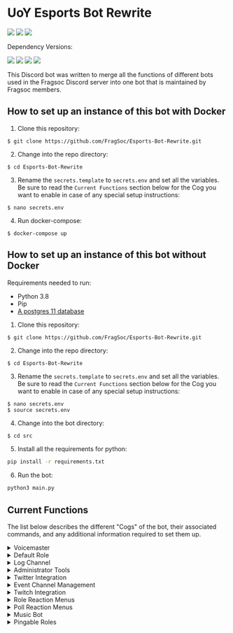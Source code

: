 # UoY Esports Bot Rewrite

<div align=left>
    <a href="https://travis-ci.com/FragSoc/esports-bot"><img src="https://img.shields.io/travis/com/fragsoc/esports-bot?style=flat-square" /></a>
    <a href="https://hub.docker.com/r/fragsoc/esports-bot"><img src="https://img.shields.io/docker/pulls/fragsoc/esports-bot?style=flat-square" /></a>
    <a href="https://github.com/FragSoc/esports-bot"><img src="https://img.shields.io/github/license/fragsoc/esports-bot?style=flat-square" /></a>
</div>

Dependency Versions:
<div align=left>
    <img src="https://img.shields.io/badge/min%20python%20version-3.8.0-green?style=flat-square" />
    <img src="https://img.shields.io/badge/min%20postgres%20version-11-lightgrey?style=flat-square" />
    <img src="https://img.shields.io/badge/min%20docker%20version-20.0.0-blue?style=flat-square" />
    <img src="https://img.shields.io/badge/min%20docker--compose%20version-1.25.0-blue?style=flat-square" />
</div>

This Discord bot was written to merge all the functions of different bots used in the Fragsoc Discord server into one bot that is maintained by Fragsoc members.

## How to set up an instance of this bot with Docker

1. Clone this repository:
```console
$ git clone https://github.com/FragSoc/Esports-Bot-Rewrite.git
```

2. Change into the repo directory:
```console
$ cd Esports-Bot-Rewrite
```

3. Rename the `secrets.template` to `secrets.env` and set all the variables. Be sure to read the `Current Functions` section below for the Cog you want to enable in case of any special setup instructions:
```console
$ nano secrets.env
```

4. Run docker-compose:
```console
$ docker-compose up
```

## How to set up an instance of this bot without Docker

Requirements needed to run:

- Python 3.8
- Pip
- [A postgres 11 database](https://www.postgresql.org/docs/current/admin.html)

1. Clone this repository:
```console
$ git clone https://github.com/FragSoc/Esports-Bot-Rewrite.git

```

2. Change into the repo directory:
```console
$ cd Esports-Bot-Rewrite
```

3. Rename the `secrets.template` to `secrets.env` and set all the variables. Be sure to read the `Current Functions` section below for the Cog you want to enable in case of any special setup instructions:
```console
$ nano secrets.env
$ source secrets.env
```

4. Change into the bot directory:
```bash
$ cd src
```
5. Install all the requirements for python:
```bash
pip install -r requirements.txt
```
6. Run the bot:
```bash
python3 main.py
```

## Current Functions
The list below describes the different "Cogs" of the bot, their associated commands, and any additional information required to set them up.

<details>
<summary>Voicemaster</summary>

### Voicemaster
 #### !setvmparent <channel_id>
* Make the given ID a Voicemaster parent voice channel.

#### !getvmparents 
* Get all the Voicemaster parent voice channels in the server.

#### !removevmparent <channel_id>
* Remove the given ID as a Voicemaster parent voice channel.

#### !removeallparents 
* Remove all Voicemaster parents from the server.

#### !removeallchildren 
* Delete all the Voicemaster child channels in the server.

#### !lockvm 
* Locks the Voicemaster child you're currently in to the number of current members.

#### !unlockvm 
* Unlocks the Voicemaster child you're currently in.
</details>

<details>
<summary>Default Role</summary>

### Default role
 #### !setdefaultroles <role_mention | role_id> * Sets the roles that the server gives to members when they join the server.

#### !getdefaultroles * Gets the current default roles set for the server.

#### !removedefaultroles * Removes the current default roles for the server.
</details>

<details>
<summary>Log Channel</summary>

### Log Channel
 #### !setlogchannel <channel_mention | channel_id> 
* Set the log channel to the #'ed channel or given role ID.

#### !getlogchannel 
* Gets the current log channel value.

#### !removelogchannel 
* Removes the current log channel value.
</details>

<details>
<summary>Administrator Tools</summary>

### Administrator Tools
 Adds a few commands useful for admin operations.

#### !clear 
* Aliases: `cls, purge, delete`
* Clear the specified number of messages from the current text channel.

#### !version
* Get the current version of the bot.

#### !members
* List the current number of members in the server.

#### !remove-cog \<cog name>
* Unloads the given cog.
* *This command requires your user ID to be defined in the env file under `DEV_IDS`*

#### !add-cog \<cog name>
* Loads the given cog.
* *This command requires your user ID to be defined in the env file under `DEV_IDS`*

#### !reload-cog \<cog name>
* Reloads the given cog.
* *This command requires your user ID to be defined in the env file under `DEV_IDS`*

</details>

<details>
<summary>Twitter Integration</summary>

### Twitter Integration

Enables forwarding tweets when they are tweeted to a discord channel for specific Twitter accounts.

Requires the `ENABLE_TWITTER` variable to be set to `TRUE` in order to function.

#### !twitter add \<twitter handle>

* Add a Twitter handle to notify when they tweet or quote retweet.

#### !twitter remove \<twitter handle>

* Remove the given Twitter handle from notifications.

#### !twitter hook [optional: channel mention] [optional: hook name]

* Aliases:  `addtwitterhook, create-hook`
* Creates a Discord Webhook bound to the channel the command was executed in, unless a channel is given, and with a default name unless a name is given.

#### !twitter remove-hook \<hook name>

* Aliases: `deltwitterhook, delete-hook`
* Deletes the Discord Webhook so that updates are no longer sent to that channel

#### !twitter list

* Aliases: `accounts, get-all`.
* Returns a list of the currently tracked Twitter accounts for the server.

</details>

<details>
<summary>Event Channel Management</summary>

### Event Category Management

Each server can have any number of named event categories, where each category creates a sign-in channel, a general chat, a voice chat and a role for the event. All commands in this cog required the `administrator` permission in Discord.

#### !events create-event \<event name> \<role mention | role ID>

* Creates the text channels, and voice channel for the event. The role given is used to later expose the sign-in channel to members. Upon creation the event is set to `closed`.
* See the `open-event` and `close-event` for more information regarding which members can see which channels.
* The role created for this event will have the same as the event name, it is not the role given in the command.

#### !events open-event \<event name>

* Allows the role given in the `create-event` command to see the sign-in channel, and add reactions to the sign-in message.
* The sign-in message grants the role created by the bot for the event.

#### !events close-event \<event name>

* Stops any member who is not an administrator from being able to see any of the event channels.

#### !events delete-event \<event name>

* Deletes all the channels in the category for the event and deletes the role created by the bot for the event.

</details>

<details>
<summary>Twitch Integration</summary>

### Twitch Integration

Enables sending notifications to a Discord channel whenever a tracked channel goes live.

Requires the  `ENABLE_TWITCH` variable to be set to  `TRUE` in order to function.

### Creating your self-signed SSL keys:

1. Create the Certificate Authority (CA) private key:
```console
$ openssl genrsa -des3 -out servercakey.pem
```

2. Create the CA public certificate:
```console
$ openssl req -new -x509 -key servercakey.pem -out root.crt
```

3. Create the server's private key file:
```console
$ openssl genrsa -out server.key
```

4. Create the server's certificate request:
```console
$ openssl req -new -out reqout.txt -key server.key
```

5. Use the CA private key file to sign the server's certificate:
```
$ openssl x509 -req -in reqout.txt -days 3650 -sha1 -CAcreateserial -CA root.crt -CAkey servercakey.pem -out server.crt
```

6. Move the `server.crt` file and `server.key` to the root file directory of the bot (i.e., the same directory as your `.env` etc.)

### Getting your Twitch Credentials:

1. Go to the [Twitch Developers](https://dev.twitch.tv/) site.
1. Once logged in, in the top left, go to `Your Console` or [this](https://dev.twitch.tv/console) site.
1. Register a new application using any name and the OAuth Redirect URL of `http://localhost`.
1. Once created, click `manage`. Copy the string that is in `Client ID` and then click the `New Secret` button to generate a new `Client Secret` and then copy the string it generates.

In your `.env` file the `TWITCH_SUB_SECRET` should be a string that is 10-100 characters long and should not be shared anywhere. This is used to authenticate if a message has come from Twitch or if it has been altered along the way.

The `TWITCH_CALLBACK` is the URL to your HTTPS server. For testing you can use `ngrok`:

- Run `ngrok http 443` and copy the `https` URL **not** the `htttp` URL and use that as your `TWITCH_CALLBACK` variable.

#### !twitch createhook [optional: channel_mention] [optional: hook name]

* Creates a Discord Webhook bound to the channel the command was executed in, unless a channel is given, and with a default name unless a name is given.

#### !twitch deletehook \<hook name>

* Deletes the given Discord Webhook.

#### !twitch add \<twitch handle | twitch url> [optional: custom message]

* Adds a Twitch channel to be tracked in the current Discord server.
* *__If a custom message is given, it must be surrounded by double quotes__*: `!twitch add <twitch_handle> "custom_message"`

#### !twitch remove \<twitch handle>

* Removes a Twitch channel from being tracked in the current Discord server.

#### !twitch list

* Shows a list of all the currently tracked Twitch accounts and their custom messages.

#### !twitch setmessage \<twitch handle> [optional: custom message]

* Sets the custom message of a Twitch channel. Can be left empty if the custom message is to be removed.
* *__If a custom message is given, it must be surrounded by double quotes__*: `!twitch setmessage <twitch_handle> "custom_message"`

#### !twitch getmessage \<twitch handle>

* Gets the currently set custom message for a Twitch channel.

</details>

<details>
<summary>Role Reaction Menus</summary>

### Role Reaction Menus.

Role reaction menus allow admins to create reactable menus that when reacted to grant defined roles to the user.

For devs:

* To enable this function in the bot use the `ENABLE_ROLEREACTIONS` env var and set it to `TRUE`.
* Making new types of reaction menus is easy - simply extend `DiscordReactableMenus.ReactableMenu` or one of the example menus in `DiscordReactableMenus.ExampleMenus`.

#### !roles make-menu \<title> \<description> [\<mentioned role> \<emoji>]

* Creates a new role reaction menu with the given roles and their emojis.
* Each option must be a mentioned role followed by the emoji to use as its reaction. There can be up to 25 roles in a single reaction menu.
* The `title` is displayed at the top of the menu, and the `description` just below. To have either blank leave the quotes empty.
* If the `DELETE_ROLE_CREATION` env var is set to `TRUE` the command message will be deleted.
* *Requires `administrator` permission in Discord*
* An example usage of this command is as such: `!roles make-menu "{title}" "{description}" {@option1 role} {option1 emoji} ... ...`

#### !roles add-option [optional: menu id] [\<mentioned role> \<emoji>]

* Adds more role reaction options to the given menu. If there is no menu id given, the latest role reaction menu will be used.
* There can be one or many options added at the same time with this command.
* Each option must be a mentioned role followed by the emoji to use as its reaction. There can be up to 25 roles in a single reaction menu.
* *Requires `administrator` permission in Discord*
* An example usage of this command is as such: `!roles add-option {menu id} {@option role} {option emoji} ... ...`

#### !roles remove-option \<emoji> [optional: menu id]

* Removes the role associated with the emoji from the given menu. If there is no menu id given, the latest role reaction menu will be used.
* *Requires `administrator` permission in Discord*

#### !roles disable-menu [optional: menu id]

* Disables a reaction menu. This means that roles will not be given to users when they react to the message. If there is no menu id given, the latest role reaction menu will be used.
* *Requires `administrator` permission in Discord*

#### !roles enable-menu [optional: menu id]

* Enables a reaction menu. This means that users will be able to receive roles from the reaction menu when they react. If there is no menu id given, the latest role reaction menu will be used.
* *Requires `administrator` permission in Discord*

#### !roles delete-menu \<menu id>

* Deletes the given role reaction menu. __Does not__ delete any of the roles in the menu, just the message.
* *Requires `administrator` permission in Discord*

#### !roles toggle-ids

* Shows or Hides all role reaction menu footers, which contain the ID of the role reaction menu for ease of identification.
* *Requires `administrator` permission in Discord*

</details>

<details>
<summary>Poll Reaction Menus</summary>

### Poll Reaction menus.

Poll reaction menus allow users to create polls with up to 25 different options for other users, and themselves, to vote on.

The poll start and end is not time based, but instead controlled by the user that created the poll or administrators.

For devs:

* To enable this function in the bot use the `ENABLE_VOTINGMENUS` env var and set it to `TRUE`.
* Making new types of reaction menus is easy - simply extend `DiscordReactableMenus.ReactableMenu` or one of the example menus in `DiscordReactableMenus.ExampleMenus`.

#### !votes make-poll \<title> [\<emoji> \<description>]

* Creates a new poll with each emoji having a description.
* Each option must be an emoji and a description, with each one on a new line. There can be up to 25 roles in a single reaction menu.
* If the `DELETE_VOTING_CREATION` env var is set to `TRUE` the command message will be deleted.
* An example usage of this command is as such:
  ```
  !votes make-poll {title}
  {option1 emoji} {option1 description}
  {option2 emoji} {option2 description}
  ... ...
  [up to option 25]
  ```

#### !votes add-option \<menu id> \<emoji> \<description>

* Aliases: `add, aoption`
* Adds another option to the poll with the menu id given.
* Only one option can be added at a time with this command.
* Each option must be an emoji and a description, with each one on a new line. There can be up to 25 roles in a single reaction menu.
* *You must be the owner of the poll or be an administrator*
* An example usage of this command is as such: `!votes add-option {menu id} {option emoji} {option description}`

#### !votes remove-option \<menu id> \<emoji>

* Aliases: `remove, roption`
* Removes the option from the poll with the menu id given.
* *You must be the owner of the poll or be an administrator*

#### !votes delete-poll \<menu id>

* Aliases: `delete, del`
* Deletes the poll with the menu id given.
* *You must be the owner of the poll or be an administrator*

#### !votes end-poll \<menu id>

* Aliases: `finish, complete, end`
* Deletes the actual poll message and sends a new message with the results of the poll.
* *You must be the owner of the poll or be an administrator*

#### !votes reset-poll \<menu id>

* Aliases: `reset, clear, restart`
* Removes all the current user-added reactions from the poll with the menu id given.
* *You must be the owner of the poll or be an administrator*

</details>

<details>
<summary>Music Bot</summary>

### Music Bot

A basic music bot that functions similarly to the popular 'Hydra Bot'.

Commands that use the prefix of `!music` are commands that must be sent in the defined music channel for the server.
The rest of the commands in this cog can be sent anywhere.
Most `!music` commands require you to be in the same voice channel as the bot, or if it is not in a channel, for you to be in a voice channel.
Some `!music` commands can have this requirement ignored if the user performing the command is an administrator and uses the `force` or `-f` flag in the command.

To add new songs to the queue, just put the name, YouTube link, or a YouTube playlist into the music channel once set.
Also requires you to be in the voice channel with the bot, or if the bot is inactive, in any voice channel.

To enable this cog, use the `ENABLE_MUSIC` env var in your `secrets.env` file, and set it to `TRUE`.
For this cog to work, the `GOOGLE_API` env var must also be set, and instructions on how to get an API credential is below:

### To create your Google API credentials:

1. Go to the [Google Cloud API]("https://console.cloud.google.com/apis/") site.
1. Create a new project and name it whatever you want.
1. In the [dashboard](https://console.cloud.google.com/apis/dashboard), click the `Enable APIs and Services` and search for `YouTube Data API v3`.
1. Click `Enable` to enable the use of the YouTube API.
1. Keep going back until at your [dashboard](https://console.cloud.google.com/apis/dashboard), and go to the [credentials](https://console.cloud.google.com/apis/credentials) section on the left.
1. Click on `Create Credentials` and then `API key`.
1. Copy the key given. For security, it is recommended that you "restrict key" and only enable `YouTube Data API v3`.

#### !musicadmin set \<channel mention> [optional: [args]]

* This sets the channel mentioned to be used as the music channel. All messages into this channel will be considered music requests, and any music commands must be sent in this channel.
* Optional args:
  * Using `-c` will clear the entire channel before setting it up as the music channel.
* *Requires `administrator` permission in Discord*

#### !musicadmin get
* Sends the currently set music channel for the server.
* *Requires `administrator` permission in Discord*

#### !musicadmin reset
* This clears the current music channel and resets the preview and queue messages.
* *Requires `administrator` permission in Discord*

#### !musicadmin remove

* Unlinks the currently linked music channel from being the music channel. This will not delete the channel or its contents.
* *Requires `administrator` permission in Discord*

#### !musicadmin fix
* If the bot has broken and thinks it is still in a Voice Channel, use this command to force it to reset.
* *Requires `administrator` permission in Discord*

#### !music queue

* Aliases: `songqueue, songs, songlist, songslist`
* Gets the current list of songs in the queue.

#### !music join [optional: -f | force]

* Aliases: `connect`
* Make the bot join the channel.
* If you are an admin you can force it join your voice channel using the `-f` or `force` option.

#### !music kick [optional: -f | force]

* Aliases: `leave`
* Kicks the bot from the channel.
* If you are an admin you can force it to leave a voice channel with the `-f` or `force` option.

#### !music play [optional: song request]

* Aliases: `resume`
* Resumes playback of the current song.
* If a song is requested and there is no current song, it is played, otherwise it is added to the queue.

#### !music pause

* Pauses the current song.

#### !music shuffle

* Shuffles the current queue of songs.

#### !music volume \<volume level>

* Sets the volume of the bot for everyone to the level given.

#### !music clear

* Clears the queue entirely, does not stop the current song from playing.

#### !music skip [optional: skip to position]

* Skips the current song.
* If a number is given it will also skip to the song at the position given.
* For example, if 'songs to skip' is 4, the next song to play would be song 4 in the queue.

#### !music remove \<song position>

* Removes the song at the given position from the queue.

#### !music move \<from position> \<to position>

* Moves the song at position `from position` to position `to position` in the queue.

</details>

<details>
<summary>Pingable Roles</summary>

### Pingable Roles

Pingable roles are roles that can be voted in to be created by any user, and that once created have a cooldown tied to how often that role can be pinged.

A user can create a poll where if there are enough votes by the time the poll ends, a role will be created. The length of the poll and the number of votes required are customisable by server admins.

After the poll finishes, a reaction menu gets created, allowing *any* user to react and receive the role. Initially the role will have the default cooldown of the server, but can be overridden.

#### !pingme settings get-settings

* Returns an embed of the current default settings for the server.
* *Requires `administrator` permission in Discord*

#### !pingme settings default-settings

* Resets all settings for this guild to the bot-defined defaults defined in the `.env` file.
* *Requires `administrator` permission in Discord*

#### !pingme settings poll-length \<poll length in seconds>

* Sets the default poll length to the given time in seconds.
* Polls can have a custom length by specifying it when using the [`!pingme create-role`](#pingme-create-role-role-name-optional-poll-length-in-seconds) command.
* *Requires `administrator` permission in Discord*

#### !pingme settings poll-threshold \<number of votes threshold>

* Sets the number of votes required in a poll for the role to be created.
* *Requires `administrator` permission in Discord*

#### !pingme settings ping-cooldown \<cooldown in seconds>

* Sets the default ping cooldown for any pingable role created with this cog.
* Roles can have their cooldown altered individually with the [`!pingme role-cooldown`](#pingme-role-cooldown-role-mention--role-id-cooldown-in-seconds) command.
* *Requires `administrator` permission in Discord*

#### !pingme settings poll-emoji \<emoji>

* Sets the emoji to be used when creating a poll to vote in.
* *Requires `administrator` permission in Discord*

#### !pingme settings role-emoji \<emoji>

* Sets the default emoji to be used in the role reaction menu for the pingable role once it has been created.
* Roles can have their reactable emoji altered individually with the [`!pingme role-emoji`](#pingme-role-emoji-role-mention--role-id-emoji) command.
* *Requires `administrator` permission in Discord*

#### !pingme disable-role \<one or many role mentions>

* Disables the roles mentioned from being mentioned by non-administrators and disables their reaction menus.
* The roles provided __must__ be pingable roles created with this cog.
* *Requires `administrator` permission in Discord*

#### !pingme enable-role \<one or many role mentions>

* Enabled the roles mentioned to be mentioned by non-administrators and allows their reaction menus to be reacted to.
* The roles provided __must__ be pingable roles created with this cog.
* *Requires `administrator` permission in Discord*

#### !pingme create-role \<role name> [optional: poll length in seconds]

* Creates a new poll to create a role if the number of votes has surpassed the server's threshold after the poll length has passed.

#### !pingme delete-role \<one or many role mentions>

* Deletes the mentioned roles from the server.
* The roles provided __must__ be pingable roles created with this cog.
* *Requires `administrator` permission in Discord*

#### !pingme convert-role \<one or many role mentions>

* Converts the mentioned roles into pingable roles and creates their reaction menus.
* The roles provided __cannot__ be roles that are already pingable roles.
* *Requires `administrator` permission in Discord*

#### !pingme convert-pingable \<one or many role mentions>

* Converts the mentioned roles from pingable roles into normal roles and deletes their reaction menus.
* The roles provided __must__ be pingable roles created with this cog.
* *Requires `administrator` permission in Discord*

#### !pingme role-cooldown \<role mention | role ID> \<cooldown in seconds>

* Sets the ping cooldown for a specific role which overrides the server default for that role.
* The role provided __must__ be a pingable role created with this cog.
* *Requires `administrator` permission in Discord*

#### !pingme role-emoji \<role mention | role ID> \<emoji>

* Sets the emoji to use in the reaction menu for the given role.
* The role provided __must__ be a pingable role created with this cog.
* *Requires `administrator` permission in Discord*

</details>

